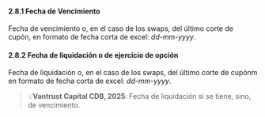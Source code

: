 #### 2.8.1 Fecha de Vencimiento
Fecha de vencimiento o, en el caso de los swaps, del último corte de cupón, en formato de fecha corta de excel: *dd-mm-yyyy*. 

#### 2.8.2 Fecha de liquidación o de ejercicio de opción
Fecha de liquidación o, en el caso de los swaps, del último corte de cupónm en formato de fecha corta de excel: *dd-mm-yyyy*. 
> 💡**Vantrust Capital CDB, 2025**: Fecha de liquidación si se tiene, sino, de vencimiento.